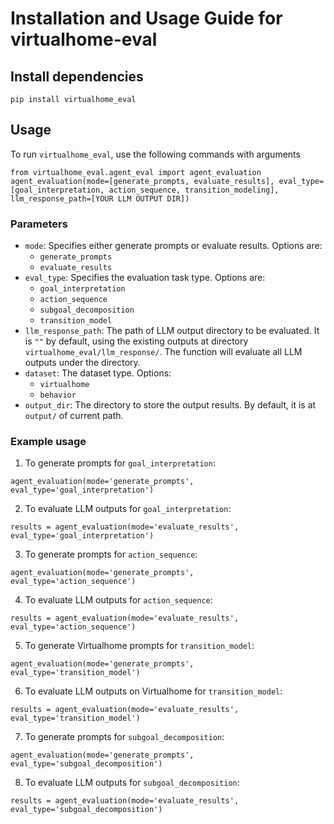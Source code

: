 # Installation and Usage Guide for virtualhome-eval


## Install dependencies
```
pip install virtualhome_eval
```

## Usage
To run `virtualhome_eval`, use the following commands with arguments
```
from virtualhome_eval.agent_eval import agent_evaluation
agent_evaluation(mode=[generate_prompts, evaluate_results], eval_type=[goal_interpretation, action_sequence, transition_modeling], llm_response_path=[YOUR LLM OUTPUT DIR])
```

### Parameters
- `mode`: Specifies either generate prompts or evaluate results. Options are:
  - `generate_prompts` 
  - `evaluate_results`
- `eval_type`: Specifies the evaluation task type. Options are:
  - `goal_interpretation`
  - `action_sequence`
  - `subgoal_decomposition`
  - `transition_model`
- `llm_response_path`: The path of LLM output directory to be evaluated. It is `""` by default, using the existing outputs at directory `virtualhome_eval/llm_response/`. The function will evaluate all LLM outputs under the directory.
- `dataset`: The dataset type. Options:
  - `virtualhome`
  - `behavior`
- `output_dir`: The directory to store the output results. By default, it is at `output/` of current path.

### Example usage
1. To generate prompts for `goal_interpretation`:
```
agent_evaluation(mode='generate_prompts',  eval_type='goal_interpretation')
```
2. To evaluate LLM outputs for `goal_interpretation`:
```
results = agent_evaluation(mode='evaluate_results', eval_type='goal_interpretation')
```
3. To generate prompts for `action_sequence`:
```
agent_evaluation(mode='generate_prompts',  eval_type='action_sequence')
```
4. To evaluate LLM outputs for `action_sequence`:
```
results = agent_evaluation(mode='evaluate_results', eval_type='action_sequence')
```
5. To generate Virtualhome prompts for `transition_model`:
```
agent_evaluation(mode='generate_prompts',  eval_type='transition_model')
```
6. To evaluate LLM outputs on Virtualhome for `transition_model`:
```
results = agent_evaluation(mode='evaluate_results', eval_type='transition_model')
```
7. To generate prompts for `subgoal_decomposition`:
```
agent_evaluation(mode='generate_prompts',  eval_type='subgoal_decomposition')
```
8. To evaluate LLM outputs for `subgoal_decomposition`:
```
results = agent_evaluation(mode='evaluate_results', eval_type='subgoal_decomposition')